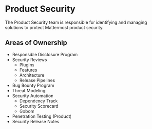 # Product Security

The Product Security team is responsible for identifying and managing solutions to protect Mattermost product security.

## Areas of Ownership

- Responsible Disclosure Program
- Security Reviews
  - Plugins
  - Features
  - Architecture
  - Release Pipelines
- Bug Bounty Program
- Threat Modeling
- Security Automation
  - Dependency Track
  - Security Scorecard
  - Gobom
- Penetration Testing (Product)
- Security Release Notes
